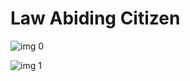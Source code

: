 # Law Abiding Citizen

![img 0](https://i.imgur.com/CoqTr8Z.jpg)

![img 1](https://i.imgur.com/WlAoILh.jpg)

